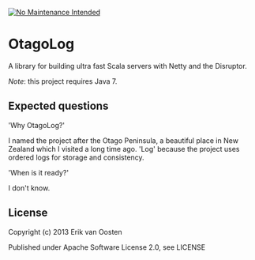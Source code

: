 [![No Maintenance Intended](http://unmaintained.tech/badge.svg)](http://unmaintained.tech/)

OtagoLog
============

A library for building ultra fast Scala servers with Netty and the Disruptor.

*Note*: this project requires Java 7.

Expected questions
-------------------

'Why OtagoLog?'

I named the project after the Otago Peninsula, a beautiful place in New Zealand which
I visited a long time ago. 'Log' because the project uses ordered logs for storage and
consistency.

'When is it ready?'

I don't know.


License
-------

Copyright (c) 2013 Erik van Oosten

Published under Apache Software License 2.0, see LICENSE
